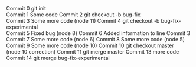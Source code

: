 Commit 0 git init<br>
Commit 1 Some code
Commit 2 git checkout -b bug-fix<br>
Commit 3 Some more code (node 11)
Commit 4 git checkout -b bug-fix-experimental<br>
Commit 5 Fixed bug (node 8)
Commit 6 Added information to line Commit 3
Commit 7 Some more code (node 6)
Commit 8 Some more code (node 5)
Commit 9 Some more code (node 10)
Commit 10 git checkout master<br> (node 10 correction)
Commit 11 git merge master
Commit 13 more code 
Commit 14 git merge bug-fix-experimental
